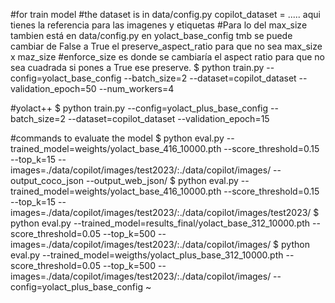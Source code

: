 #for train model
#the dataset is in data/config.py copilot_dataset = ..... aqui tienes la referencia para las imagenes y etiquetas
#Para lo del max_size tambien está en data/config.py en yolact_base_config tmb se puede cambiar de False a True el preserve_aspect_ratio para que no sea max_size x maz_size
#enforce_size es donde se cambiaría el aspect ratio para que no sea cuadrada si pones a True ese preserve. 
$ python train.py --config=yolact_base_config --batch_size=2 --dataset=copilot_dataset --validation_epoch=50 --num_workers=4

#yolact++
$ python train.py --config=yolact_plus_base_config --batch_size=2 --dataset=copilot_dataset --validation_epoch=15

#commands to evaluate the model
$ python eval.py --trained_model=weights/yolact_base_416_10000.pth --score_threshold=0.15 --top_k=15 --images=./data/copilot/images/test2023/:./data/copilot/images/ --output_coco_json --output_web_json/
$ python eval.py --trained_model=weights/yolact_base_416_10000.pth --score_threshold=0.15 --top_k=15 --images=./data/copilot/images/test2023/:./data/copilot/images/test2023/
$ python eval.py --trained_model=results_final/yolact_base_312_10000.pth --score_threshold=0.05 --top_k=500 --images=./data/copilot/images/test2023/:./data/copilot/images/
$ python eval.py --trained_model=weigths/yolact_plus_base_312_10000.pth --score_threshold=0.05 --top_k=500 --images=./data/copilot/images/test2023/:./data/copilot/images/ --config=yolact_plus_base_config
~                                                                                          

